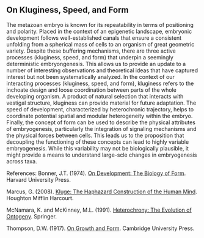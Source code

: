 ## On Kluginess, Speed, and Form

The metazoan embryo is known for its repeatability in terms of positioning and polarity. Placed in the context of an epigenetic landscape, embryonic development follows well-established canals that ensure a consistent unfolding from a spherical mass of cells to an organism of great geometric variety. Despite these buffering mechanisms, there are three active processes (kluginess, speed, and form) that underpin a seemingly deterministic embryongenesis. This allows us to provide an update to a number of interesting observations and theoretical ideas that have captured interest but not been systematically analyzed. In the context of our interacting processes (kluginess, speed, and form), kluginess refers to the inchoate design and loose coordination between parts of the whole developing organism. A product of natural selection that interacts with vestigal structure, kluginess can provide material for future adaptation. The speed of development, characterized by heterochronic trajectory, helps to coordinate potential spatial and modular heterogeneity within the embryo. Finally, the concept of form can be used to describe the physical attributes of embryogenesis, particularly the integration of signaling mechanisms and the physical forces between cells. This leads us to the proposition that decoupling the functioning of these concepts can lead to highly variable embryogenesis. While this variability may not be biologically plausible, it might provide a means to understand large-scle changes in embryogenesis across taxa.

References:
Bonner, J.T. (1974). [On Development: The Biology of Form](https://books.google.com/books?id=lO5BGACTstMC&pg=PA1&dq=On+Development:+The+Biology+of+Form&hl=en&sa=X&ved=0ahUKEwj2suG7zr3jAhVGXc0KHUTkBSgQ6AEIKjAA#v=onepage&q=On%20Development%3A%20The%20Biology%20of%20Form&f=false). Harvard University Press.

Marcus, G. (2008). [Kluge: The Haphazard Construction of the Human Mind](https://books.google.com/books?id=ecdG3M876a8C&printsec=frontcover&dq=Kluge:+The+Haphazard+Construction+of+the+Human+Mind&hl=en&sa=X&ved=0ahUKEwjwvLOuzr3jAhUHG80KHRgKBZEQ6AEIKjAA#v=onepage&q=Kluge%3A%20The%20Haphazard%20Construction%20of%20the%20Human%20Mind&f=false). Houghton Mifflin Harcourt.

McNamara, K. and McKinney, M.L. (1991). [Heterochrony: The Evolution of Ontogeny](https://books.google.com/books?id=AWrlBwAAQBAJ&printsec=frontcover&source=gbs_ge_summary_r&cad=0#v=onepage&q&f=false). Springer.

Thompson, D.W. (1917). [On Growth and Form](https://books.google.com/books?id=_9NMM9l5FMUC&printsec=frontcover&source=gbs_ge_summary_r&cad=0#v=onepage&q&f=false). Cambridge University Press.



